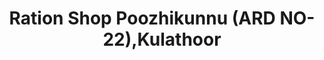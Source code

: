 ---
title: "Ration Shop Poozhikunnu (ARD NO-22),Kulathoor"
url: /trivandrum/ration-shop-poozhikunnu-ard-no-22-kulathoor/
shop: convenience
---